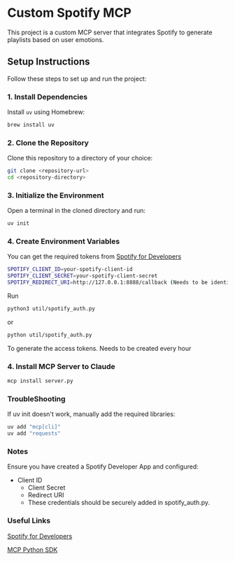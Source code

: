 # Custom Spotify MCP

This project is a custom MCP server that integrates Spotify to generate playlists based on user emotions.

## Setup Instructions

Follow these steps to set up and run the project:

### 1. Install Dependencies
Install `uv` using Homebrew:
```bash
brew install uv
```

### 2. Clone the Repository
Clone this repository to a directory of your choice:
```bash
git clone <repository-url>
cd <repository-directory>
```

### 3. Initialize the Environment
Open a terminal in the cloned directory and run:
```bash
uv init
```

### 4. Create Environment Variables
You can get the required tokens from [Spotify for Developers](https://developer.spotify.com/) 
```bash
SPOTIFY_CLIENT_ID=your-spotify-client-id
SPOTIFY_CLIENT_SECRET=your-spotify-client-secret
SPOTIFY_REDIRECT_URI=http://127.0.0.1:8888/callback (Needs to be identical with the URI saved in Spotify Developer's App Settings)
```
Run 
```bash
python3 util/spotify_auth.py
```
or 
```bash
python util/spotify_auth.py
```
To generate the access tokens. Needs to be created every hour

### 4. Install MCP Server to Claude
```bash
mcp install server.py
```

### TroubleShooting
If uv init doesn't work, manually add the required libraries:
```bash
uv add "mcp[cli]"
uv add "requests"
```

### Notes
Ensure you have created a Spotify Developer App and configured:
  - Client ID
	-	Client Secret
	-	Redirect URI
	-	These credentials should be securely added in spotify_auth.py.	

### Useful Links
[Spotify for Developers](https://developer.spotify.com/)

[MCP Python SDK](https://github.com/modelcontextprotocol/python-sdk)










